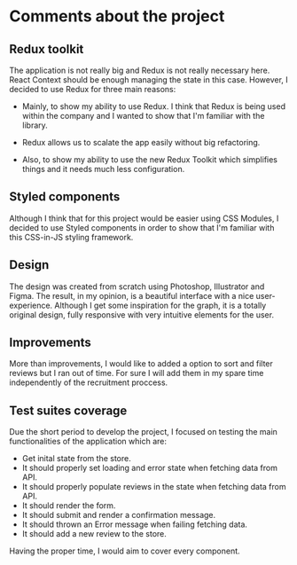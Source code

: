 # Comments about the project



## Redux toolkit

The application is not really big and Redux is not really necessary here. React Context should be enough managing the state in this case. However, I decided to use Redux for three main reasons:

* Mainly, to show my ability to use Redux. I think that Redux is being used within the company and I wanted to show that I'm familiar with the library.

* Redux allows us to scalate the app easily without big refactoring.

* Also, to show my ability to use the new Redux Toolkit which simplifies things and it needs much less configuration.

## Styled components

Although I think that for this project would be easier using CSS Modules, I decided to use Styled components in order to show that I'm familiar with this CSS-in-JS styling framework.

## Design

The design was created from scratch using Photoshop, Illustrator and Figma. The result, in my opinion, is a beautiful interface with a nice user-experience. Although I get some inspiration for the graph, it is a totally original design, fully responsive with very intuitive elements for the user.

## Improvements

More than improvements, I would like to added a option to sort and filter reviews but I ran out of time. For sure I will add them in my spare time independently of the recruitment proccess.

## Test suites coverage

Due the short period to develop the project, I focused on testing the main functionalities of the application which are:

* Get inital state from the store.
* It should properly set loading and error state when fetching data from API.
* It should properly populate reviews in the state when fetching data from API.
* It should render the form.
* It should submit and render a confirmation message.
* It should thrown an Error message when failing fetching data.
* It should add a new review to the store.

Having the proper time, I would aim to cover every component.